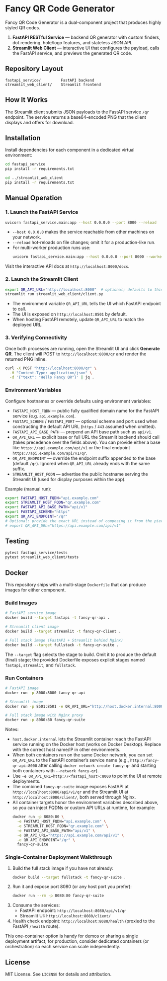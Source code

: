 # Fancy QR Code Generator

Fancy QR Code Generator is a dual-component project that produces highly styled QR codes.

1. **FastAPI RESTful Service** — backend QR generator with custom finders, dot rendering, hole/logo features, and stateless JSON API.
2. **Streamlit Web Client** — interactive UI that configures the payload, calls the FastAPI service, and previews the generated QR code.

## Repository Layout

```
fastapi_service/         FastAPI backend
streamlit_web_client/    Streamlit frontend
```

## How It Works

The Streamlit client submits JSON payloads to the FastAPI service `/qr` endpoint. The service returns a base64-encoded PNG that the client displays and offers for download.

## Installation

Install dependencies for each component in a dedicated virtual environment:

```bash
cd fastapi_service
pip install -r requirements.txt

cd ../streamlit_web_client
pip install -r requirements.txt
```

## Manual Operation

### 1. Launch the FastAPI Service

```bash
uvicorn fastapi_service.main:app --host 0.0.0.0 --port 8000 --reload
```

- `--host 0.0.0.0` makes the service reachable from other machines on your network.
- `--reload` hot-reloads on file changes; omit it for a production-like run.
- For multi-worker production runs use:
  ```bash
  uvicorn fastapi_service.main:app --host 0.0.0.0 --port 8000 --workers 4
  ```

Visit the interactive API docs at `http://localhost:8000/docs`.

### 2. Launch the Streamlit Client

```bash
export QR_API_URL="http://localhost:8000"  # optional; defaults to this value
streamlit run streamlit_web_client/client.py
```

- The environment variable `QR_API_URL` tells the UI which FastAPI endpoint to call.
- The UI is exposed on `http://localhost:8501` by default.
- When hosting FastAPI remotely, update `QR_API_URL` to match the deployed URL.

### 3. Verifying Connectivity

Once both processes are running, open the Streamlit UI and click **Generate QR**. The client will POST to `http://localhost:8000/qr` and render the returned PNG inline.

```bash
curl -X POST "http://localhost:8000/qr" \
  -H "Content-Type: application/json" \
  -d '{"text": "Hello Fancy QR"}' | jq .
```

### Environment Variables

Configure hostnames or override defaults using environment variables:

- `FASTAPI_HOST_FQDN` — public fully qualified domain name for the FastAPI service (e.g. `api.example.com`).
- `FASTAPI_SCHEME` / `FASTAPI_PORT` — optional scheme and port used when constructing the default API URL (`https` / `443` assumed when omitted).
- `FASTAPI_API_BASE_PATH` — prepend an API base path such as `api/v1`.
- `QR_API_URL` — explicit base or full URL the Streamlit backend should call (takes precedence over the fields above). You can provide either a base like `https://api.example.com/api/v1` or the final endpoint `https://api.example.com/api/v1/qr`.
- `QR_API_ENDPOINT` — override the endpoint suffix appended to the base (default `/qr`). Ignored when `QR_API_URL` already ends with the same suffix.
- `STREAMLIT_HOST_FQDN` — advertise the public hostname serving the Streamlit UI (used for display purposes within the app).

Example (manual run):

```bash
export FASTAPI_HOST_FQDN="api.example.com"
export STREAMLIT_HOST_FQDN="qr.example.com"
export FASTAPI_API_BASE_PATH="api/v1"
export FASTAPI_SCHEME="https"
export QR_API_ENDPOINT="/qr"
# Optional: provide the exact URL instead of composing it from the pieces above
# export QR_API_URL="https://api.example.com/api/v1"
```

## Testing

```bash
pytest fastapi_service/tests
pytest streamlit_web_client/tests
```

## Docker

This repository ships with a multi-stage `Dockerfile` that can produce images for either component.

### Build Images

```bash
# FastAPI service image
docker build --target fastapi -t fancy-qr-api .

# Streamlit client image
docker build --target streamlit -t fancy-qr-client .

# Full stack image (FastAPI + Streamlit behind Nginx)
docker build --target fullstack -t fancy-qr-suite .
```

The `--target` flag selects the stage to build. Omit it to produce the default (final) stage; the provided Dockerfile exposes explicit stages named `fastapi`, `streamlit`, and `fullstack`.

### Run Containers

```bash
# FastAPI image
docker run -p 8000:8000 fancy-qr-api

# Streamlit image
docker run -p 8501:8501 -e QR_API_URL="http://host.docker.internal:8000" fancy-qr-client

# Full stack image with Nginx proxy
docker run -p 8080:80 fancy-qr-suite
```

Notes:
- `host.docker.internal` lets the Streamlit container reach the FastAPI service running on the Docker host (works on Docker Desktop). Replace with the correct host name/IP in other environments.
- When both containers run on the same Docker network, you can set `QR_API_URL` to the FastAPI container’s service name (e.g., `http://fancy-qr-api:8000` after calling `docker network create fancy-qr` and starting both containers with `--network fancy-qr`).
- Use `-e QR_API_URL=http://<fastapi_host>:8000` to point the UI at remote deployments.
- The combined `fancy-qr-suite` image exposes FastAPI at `http://localhost:8080/api/v1/qr` and the Streamlit UI at `http://localhost:8080/client/`, both served through Nginx.
- All container targets honor the environment variables described above, so you can inject FQDNs or custom API URLs at runtime, for example:
  ```bash
  docker run -p 8080:80 \
    -e FASTAPI_HOST_FQDN="api.example.com" \
    -e STREAMLIT_HOST_FQDN="qr.example.com" \
    -e FASTAPI_API_BASE_PATH="api/v1" \
    -e QR_API_URL="https://api.example.com/api/v1" \
    -e QR_API_ENDPOINT="/qr" \
    fancy-qr-suite
  ```

### Single-Container Deployment Walkthrough

1. Build the full stack image if you have not already:
   ```bash
   docker build --target fullstack -t fancy-qr-suite .
   ```
2. Run it and expose port 8080 (or any host port you prefer):
   ```bash
   docker run --rm -p 8080:80 fancy-qr-suite
   ```
3. Consume the services:
   - FastAPI endpoint: `http://localhost:8080/api/v1/qr`
   - Streamlit UI: `http://localhost:8080/client/`
4. Health check endpoint: `http://localhost:8080/health` (proxied to the FastAPI `/health` route).

This one-container option is handy for demos or sharing a single deployment artifact; for production, consider dedicated containers (or orchestration) so each service can scale independently.

## License

MIT License. See `LICENSE` for details and attribution.
